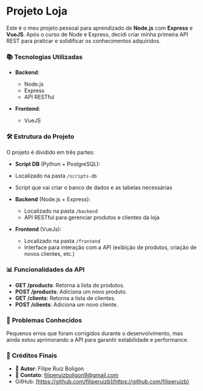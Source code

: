 # Projeto Loja

Este é o meu projeto pessoal para aprendizado de **Node.js** com **Express** e **VueJS**. Após o curso de Node e Express, decidi criar minha primeira API REST para praticar e solidificar os conhecimentos adquiridos.

### 📚 **Tecnologias Utilizadas**

- **Backend**:
  - Node.js
  - Express
  - API RESTful

- **Frontend**:
  - VueJS

### 🛠 **Estrutura do Projeto**

O projeto é dividido em três partes:

- **Script DB** (Python + PostgreSQL):
- Localizado na pasta `/scripts-db`
- Script que vai criar o banco de dados e as tabelas necessárias

- **Backend** (Node.js + Express): 
  - Localizado na pasta `/backend`
  - API RESTful para gerenciar produtos e clientes da loja

- **Frontend** (VueJs):
  - Localizado na pasta `/frontend`
  - Interface para interação com a API (exibição de produtos, criação de novos clientes, etc.)

### 📊 **Funcionalidades da API**

- **GET /products**: Retorna a lista de produtos.
- **POST /products**: Adiciona um novo produto.
- **GET /clients**: Retorna a lista de clientes.
- **POST /clients**: Adiciona um novo cliente.

### 🐛 **Problemas Conhecidos**

Pequenos erros que foram corrigidos durante o desenvolvimento, mas ainda estou aprimorando a API para garantir estabilidade e performance.

### 🎨 **Créditos Finais**

- 🔗 **Autor**: Filipe Ruiz Boligon
- 📧 **Contato**: [filiperuizboligon9@gmail.com](mailto:filiperuizboligon9@gmail.com)
- GitHub: [https://github.com/filiperuizb](https://github.com/filiperuizb)
